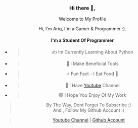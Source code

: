 <div align="center">
<h3>Hi there 👋,</h3>
<p>Welcome to My Profile</p>
<p>Hi, I'm Ariq, I'm a Gamer & Programmer :). </p>

#### I'm a Student Of Programmer
* > ✍ Im Currently Learning About Python
* > 👾 I Make Beneficial Tools 
* > ⚡ Fun Fact - I Eat Food 🍜 
* > 👻 I Have [Youtube](https://youtube.com/channel/UCIdu7Hs_KaCw-FE3gefz-0w) Channel
* > 😸 I Hope You Enjoy Of My Work 

> By The Way, Dont Forget To Subscribe :)      
> And       , Follow My Github Account :) 

> [Youtube Channel](https://youtube.com/channel/UCIdu7Hs_KaCw-FE3gefz-0w) |
> [Github Account](https://github.com/NamikazeZero)     
